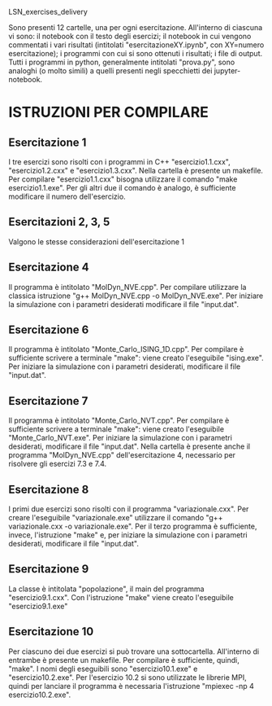 LSN\_exercises\_delivery

Sono presenti 12 cartelle, una per ogni esercitazione. All'interno di ciascuna vi sono: il notebook con il testo degli esercizi; il notebook in cui vengono commentati i vari risultati (intitolati "esercitazioneXY.ipynb", con XY=numero esercitazione); i programmi con cui si sono ottenuti i risultati; i file di output. 
Tutti i programmi in python, generalmente intitolati "prova.py", sono analoghi (o molto simili) a quelli presenti negli specchietti dei jupyter-notebook.

# ISTRUZIONI PER COMPILARE

## Esercitazione 1

I tre esercizi sono risolti con i programmi in C++ "esercizio1.1.cxx", "esercizio1.2.cxx" e "esercizio1.3.cxx". Nella cartella è presente un makefile. Per compilare "esercizio1.1.cxx" bisogna utilizzare il comando "make esercizio1.1.exe". Per gli altri due il comando è analogo, è sufficiente modificare il numero dell'esercizio.

## Esercitazioni 2, 3, 5 
 
Valgono le stesse considerazioni dell'esercitazione 1
 
## Esercitazione 4

Il programma è intitolato "MolDyn\_NVE.cpp". Per compilare utilizzare la classica istruzione "g++ MolDyn\_NVE.cpp -o MolDyn\_NVE.exe". Per iniziare la simulazione con i parametri desiderati modificare il file "input.dat".

## Esercitazione 6

Il programma è intitolato "Monte\_Carlo\_ISING\_1D.cpp". Per compilare è sufficiente scrivere a terminale "make": viene creato l'eseguibile "ising.exe". Per iniziare la simulazione con i parametri desiderati, modificare il file "input.dat".

## Esercitazione 7

Il programma è intitolato "Monte\_Carlo\_NVT.cpp". Per compilare è sufficiente scrivere a terminale "make": viene creato l'eseguibile "Monte\_Carlo\_NVT.exe". Per iniziare la simulazione con i parametri desiderati, modificare il file "input.dat". Nella cartella è presente anche il programma "MolDyn\_NVE.cpp" dell'esercitazione 4, necessario per risolvere gli esercizi 7.3 e 7.4.

## Esercitazione 8

I primi due esercizi sono risolti con il programma "variazionale.cxx". Per creare l'eseguibile "variazionale.exe" utilizzare il comando "g++ variazionale.cxx -o variazionale.exe". Per il terzo programma è sufficiente, invece, l'istruzione "make" e, per iniziare la simulazione con i parametri desiderati, modificare il file "input.dat". 

## Esercitazione 9

La classe è intitolata "popolazione", il main del programma "esercizio9.1.cxx". Con l'istruzione "make" viene creato l'eseguibile "esercizio9.1.exe"

## Esercitazione 10

Per ciascuno dei due esercizi si può trovare una sottocartella. All'interno di entrambe è presente un makefile. Per compilare è sufficiente, quindi, "make". I nomi degli eseguibili sono "esercizio10.1.exe" e "esercizio10.2.exe". Per l'esercizio 10.2 si sono utilizzate le librerie MPI, quindi per lanciare il programma è necessaria l'istruzione "mpiexec -np 4 esercizio10.2.exe". 

 
 
